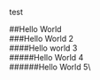 test

##Hello World\
###Hello World 2\
####Hello world 3\
#####Hello World 4\
######Hello World 5\

